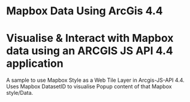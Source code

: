 # Mapbox Data Using ArcGis 4.4
# Visualise & Interact with Mapbox data using an ARCGIS JS API 4.4 application
A sample to use Mapbox Style as a Web Tile Layer in Arcgis-JS-API 4.4. Uses Mapbox DatasetID to visualise Popup content of that Mapbox style/Data.
